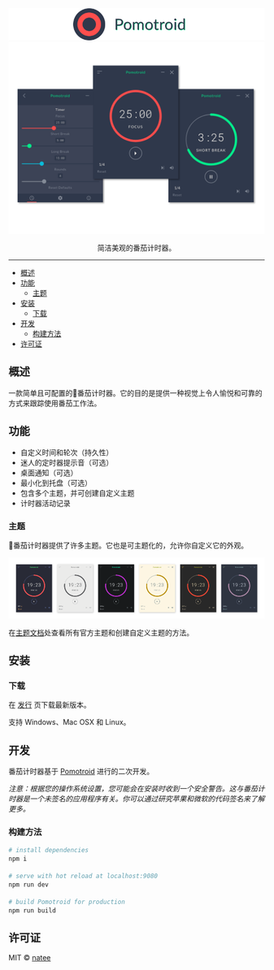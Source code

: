 <div align="center">
  <img alt="Pomotroid" src=".github/images/pomotroid-title.png" width="800px">
</div>
<div align="center">
  <img alt="Pomotroid in action" src=".github/images/pomotroid-screens.png" width="800px">
</div>

<p align="center">简洁美观的番茄计时器。</p>

---


- [概述](#概述)
- [功能](#功能)
  - [主题](#主题)
- [安装](#安装)
  - [下载](#下载)
- [开发](#开发)
  - [构建方法](#构建方法)
- [许可证](#许可证)

## 概述

一款简单且可配置的🍅番茄计时器。它的目的是提供一种视觉上令人愉悦和可靠的方式来跟踪使用番茄工作法。

## 功能

- 自定义时间和轮次（持久性）
- 迷人的定时器提示音（可选）
- 桌面通知（可选）
- 最小化到托盘（可选）
- 包含多个主题，并可创建自定义主题
- 计时器活动记录

### 主题

🍅番茄计时器提供了许多主题。它也是可主题化的，允许你自定义它的外观。

![主题图片](./.github/images/pomotroid_themes-preview--914x219.png)

在[主题文档](./docs/themes/themes.md)处查看所有官方主题和创建自定义主题的方法。

## 安装

### 下载

在 [发行](https://github.com/natee/pomotroid/releases) 页下载最新版本。

支持 Windows、Mac OSX 和 Linux。


## 开发

番茄计时器基于 [Pomotroid](https://github.com/Splode/pomotroid) 进行的二次开发。

_注意：根据您的操作系统设置，您可能会在安装时收到一个安全警告。这与番茄计时器是一个未签名的应用程序有关。你可以通过研究苹果和微软的代码签名来了解更多。_

### 构建方法

```bash
# install dependencies
npm i

# serve with hot reload at localhost:9080
npm run dev

# build Pomotroid for production
npm run build
```

## 许可证

MIT &copy; [natee](https://github.com/natee)
